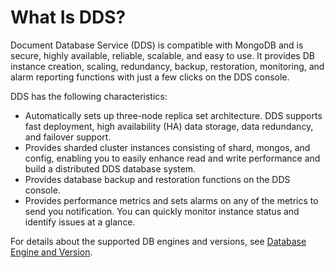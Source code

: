 # What Is DDS?<a name="en-us_topic_introduction"></a>

Document Database Service \(DDS\) is compatible with  MongoDB  and is secure, highly available, reliable,  scalable, and easy to use. It provides DB instance creation,  scaling,  redundancy, backup, restoration, monitoring, and alarm reporting functions with just a few clicks on the DDS console.

DDS has the following characteristics:

-   Automatically sets up three-node  replica set  architecture. DDS supports fast deployment,  high availability \(HA\) data storage, data  redundancy, and failover support.
-   Provides sharded cluster instances consisting of shard, mongos, and config, enabling you to easily enhance read and write performance and build a  distributed DDS database  system.
-   Provides database backup and restoration functions on the DDS console.
-   Provides performance metrics and sets alarms on any of the metrics to send you notification. You can quickly monitor instance status and identify issues at a glance.

For details about the supported DB engines and versions, see  [Database Engine and Version](database-engine-and-version.md).

